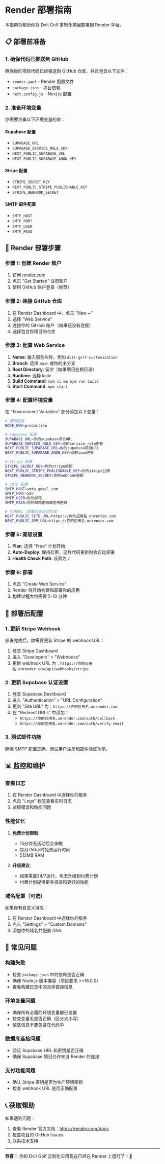 # Render 部署指南

本指南将帮助你将 Dvit Golf 定制化项目部署到 Render 平台。

## 📋 部署前准备

### 1. 确保代码已推送到 GitHub
确保你的项目代码已经推送到 GitHub 仓库，并且包含以下文件：
- `render.yaml` - Render 配置文件
- `package.json` - 项目依赖
- `next.config.js` - Next.js 配置

### 2. 准备环境变量
你需要准备以下环境变量的值：

#### Supabase 配置
- `SUPABASE_URL`
- `SUPABASE_SERVICE_ROLE_KEY`
- `NEXT_PUBLIC_SUPABASE_URL`
- `NEXT_PUBLIC_SUPABASE_ANON_KEY`

#### Stripe 配置
- `STRIPE_SECRET_KEY`
- `NEXT_PUBLIC_STRIPE_PUBLISHABLE_KEY`
- `STRIPE_WEBHOOK_SECRET`

#### SMTP 邮件配置
- `SMTP_HOST`
- `SMTP_PORT`
- `SMTP_USER`
- `SMTP_PASS`

## 🚀 Render 部署步骤

### 步骤 1: 创建 Render 账户
1. 访问 [render.com](https://render.com)
2. 点击 "Get Started" 注册账户
3. 使用 GitHub 账户登录（推荐）

### 步骤 2: 连接 GitHub 仓库
1. 在 Render Dashboard 中，点击 "New +"
2. 选择 "Web Service"
3. 连接你的 GitHub 账户（如果还没有连接）
4. 选择包含你项目的仓库

### 步骤 3: 配置 Web Service
1. **Name**: 输入服务名称，例如 `dvit-golf-customization`
2. **Branch**: 选择 `main` 或你的主分支
3. **Root Directory**: 留空（如果项目在根目录）
4. **Runtime**: 选择 `Node`
5. **Build Command**: `npm ci && npm run build`
6. **Start Command**: `npm start`

### 步骤 4: 配置环境变量
在 "Environment Variables" 部分添加以下变量：

```bash
# 基础配置
NODE_ENV=production

# Supabase 配置
SUPABASE_URL=你的supabase项目URL
SUPABASE_SERVICE_ROLE_KEY=你的service_role密钥
NEXT_PUBLIC_SUPABASE_URL=你的supabase项目URL
NEXT_PUBLIC_SUPABASE_ANON_KEY=你的anon密钥

# Stripe 配置
STRIPE_SECRET_KEY=你的stripe密钥
NEXT_PUBLIC_STRIPE_PUBLISHABLE_KEY=你的stripe公钥
STRIPE_WEBHOOK_SECRET=你的webhook密钥

# SMTP 配置
SMTP_HOST=smtp.gmail.com
SMTP_PORT=587
SMTP_USER=你的邮箱
SMTP_PASS=你的邮箱密码或应用密码

# 应用URL（部署后会自动生成）
NEXT_PUBLIC_SITE_URL=https://你的应用名.onrender.com
NEXT_PUBLIC_APP_URL=https://你的应用名.onrender.com
```

### 步骤 5: 高级设置
1. **Plan**: 选择 "Free" 计划开始
2. **Auto-Deploy**: 保持启用，这样代码更新时会自动部署
3. **Health Check Path**: 设置为 `/`

### 步骤 6: 部署
1. 点击 "Create Web Service"
2. Render 将开始构建和部署你的应用
3. 构建过程大约需要 5-10 分钟

## 🔧 部署后配置

### 1. 更新 Stripe Webhook
部署完成后，你需要更新 Stripe 的 webhook URL：
1. 登录 Stripe Dashboard
2. 进入 "Developers" > "Webhooks"
3. 更新 webhook URL 为：`https://你的应用名.onrender.com/api/webhooks/stripe`

### 2. 更新 Supabase 认证设置
1. 登录 Supabase Dashboard
2. 进入 "Authentication" > "URL Configuration"
3. 更新 "Site URL" 为：`https://你的应用名.onrender.com`
4. 在 "Redirect URLs" 中添加：
   - `https://你的应用名.onrender.com/auth/callback`
   - `https://你的应用名.onrender.com/auth/verify-email`

### 3. 测试邮件功能
确保 SMTP 配置正确，测试用户注册和邮件验证功能。

## 📊 监控和维护

### 查看日志
1. 在 Render Dashboard 中选择你的服务
2. 点击 "Logs" 标签查看实时日志
3. 监控错误和性能问题

### 性能优化
1. **免费计划限制**: 
   - 15分钟无活动后会休眠
   - 每月750小时免费运行时间
   - 512MB RAM

2. **升级建议**:
   - 如果需要24/7运行，考虑升级到付费计划
   - 付费计划提供更多资源和更好的性能

### 域名配置（可选）
如果你有自定义域名：
1. 在 Render Dashboard 中选择你的服务
2. 点击 "Settings" > "Custom Domains"
3. 添加你的域名并配置 DNS

## 🚨 常见问题

### 构建失败
- 检查 `package.json` 中的依赖是否正确
- 确保 Node.js 版本兼容（项目要求 >=18.0.0）
- 查看构建日志中的具体错误信息

### 环境变量问题
- 确保所有必需的环境变量都已设置
- 检查变量名是否正确（区分大小写）
- 敏感信息不要包含在代码中

### 数据库连接问题
- 验证 Supabase URL 和密钥是否正确
- 确保 Supabase 项目允许来自 Render 的连接

### 支付功能问题
- 确认 Stripe 密钥是否为生产环境密钥
- 检查 webhook URL 是否正确配置

## 📞 获取帮助

如果遇到问题：
1. 查看 Render 官方文档：https://render.com/docs
2. 检查项目的 GitHub Issues
3. 联系技术支持

---

**恭喜！** 你的 Dvit Golf 定制化应用现在已经在 Render 上运行了！🎉